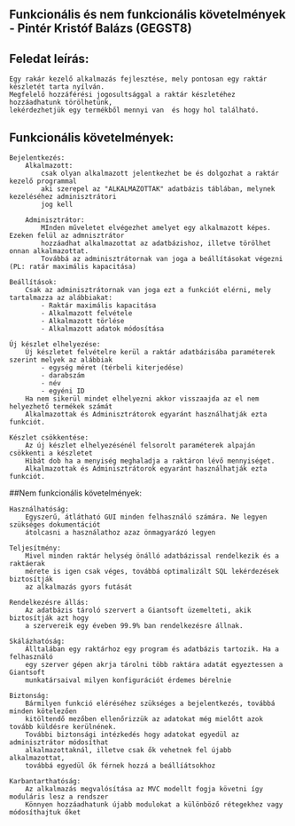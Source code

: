 
## Funkcionális és nem funkcionális követelmények - Pintér Kristóf Balázs (GEGST8)

## Feledat leírás:

	Egy rakár kezelő alkalmazás fejlesztése, mely pontosan egy raktár készletét tarta nyílván.
	Megfelelő hozzáférési jogosultsággal a raktár készletéhez hozzáadhatunk törölhetünk, 
	lekérdezhetjük egy termékből mennyi van  és hogy hol található.

## Funkcionális követelmények:
	
	Bejelentkezés:
		Alkalmazott:
			csak olyan alkalmazott jelentkezhet be és dolgozhat a raktár kezelő programmal
			aki szerepel az "ALKALMAZOTTAK" adatbázis táblában, melynek kezeléséhez adminisztrátori
			jog kell
		
		Adminisztrátor:
			MInden műveletet elvégezhet amelyet egy alkalmazott képes. Ezeken felül az admnisztrátor
			hozzáadhat alkalmazottat az adatbázishoz, illetve törölhet onnan alkalmazottat.
			Továbbá az adminisztrátornak van joga a beállításokat végezni (PL: ratár maximális kapacitása)
			
	Beállítások:
		Csak az adminisztrátornak van joga ezt a funkciót elérni, mely tartalmazza az alábbiakat:
			- Raktár maximális kapacitása
			- Alkalmazott felvétele
			- Alkalmazott törlése
			- Alkalmazott adatok módosítása
	
	Új készlet elhelyezése:
		Új készletet felvételre kerül a raktár adatbázisába paraméterek szerint melyek az alábbiak
			- egység méret (térbeli kiterjedése)
			- darabszám
			- név
			- egyéni ID
		Ha nem sikerül mindet elhelyezni akkor visszaajda az el nem helyezhető termékek számát
		Alkalmazottak és Adminisztrátorok egyaránt használhatják ezta funkciót.
		
	Készlet csökkentése:
		Az új készlet elhelyezésénél felsorolt paraméterek alpaján csökkenti a készletet
		Hibát dob ha a menyiség meghaladja a raktáron lévő mennyiséget.
		Alkalmazottak és Adminisztrátorok egyaránt használhatják ezta funkciót.

##Nem funkcionális követelmények:

	Használhatóság: 
		Egyszerű, átlátható GUI minden felhasználó számára. Ne legyen szükséges dokumentációt
		átolcasni a használathoz azaz önmagyarázó legyen
	
	Teljesítmény: 
		Mivel minden raktár helység önálló adatbázissal rendelkezik és a raktáerak
		mérete is igen csak véges, továbbá optimalizált SQL lekérdezések biztosítják 
		az alkalmazás gyors futását
		
	Rendelkezésre állás:
		Az adatbázis tároló szervert a Giantsoft üzemelteti, akik biztosítják azt hogy 
		a szervereik egy éveben 99.9% ban rendelkezésre állnak.

	Skálázhatóság:
		Álltalában egy raktárhoz egy program és adatbázis tartozik. Ha a felhasználó 
		egy szerver gépen akrja tárolni több raktára adatát egyeztessen a Giantsoft
		munkatársaival milyen konfigurációt érdemes bérelnie
		
	Biztonság: 
		Bármilyen funkció eléréséhez szükséges a bejelentkezés, továbbá minden kötelezően
		kitöltendő mezőben ellenőrizzük	az adatokat még mielőtt azok tovább küldésre kerülnének.
		További biztonsági intézkedés hogy adatokat egyedül az adminisztrátor módosíthat 
		alkalmazottaknál, illetve csak ők vehetnek fel újabb alkalmazottat, 
		továbbá egyedül ők férnek hozzá a beállíátsokhoz
		
	Karbantarthatóság: 
		Az alkalmazás megvalósítása az MVC modellt fogja követni így moduláris lesz a rendszer
		Könnyen hozzáadhatunk újabb modulokat a különböző rétegekhez vagy módosíthajtuk őket
